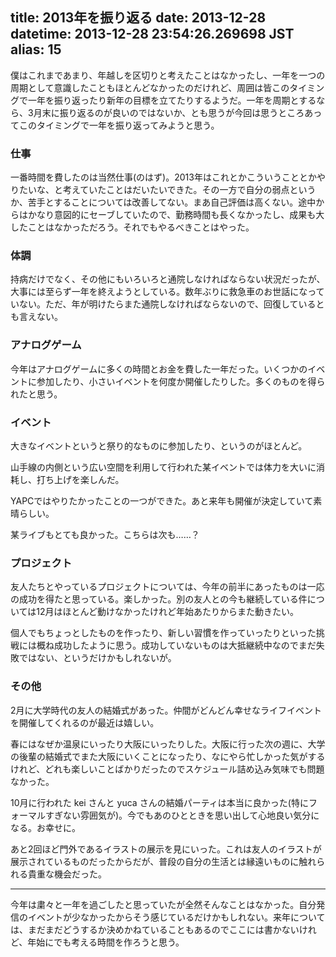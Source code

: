 title: 2013年を振り返る
date: 2013-12-28
datetime: 2013-12-28 23:54:26.269698 JST
alias: 15
---
僕はこれまであまり、年越しを区切りと考えたことはなかったし、一年を一つの周期として意識したこともほとんどなかったのだけれど、周囲は皆このタイミングで一年を振り返ったり新年の目標を立てたりするようだ。一年を周期とするなら、3月末に振り返るのが良いのではないか、とも思うが今回は思うところあってこのタイミングで一年を振り返ってみようと思う。



### 仕事



一番時間を費したのは当然仕事(のはず)。2013年はこれとかこういうこととかやりたいな、と考えていたことはだいたいできた。その一方で自分の弱点というか、苦手とすることについては改善してない。まあ自己評価は高くない。途中からはかなり意図的にセーブしていたので、勤務時間も長くなかったし、成果も大したことはなかっただろう。それでもやるべきことはやった。



### 体調



持病だけでなく、その他にもいろいろと通院しなければならない状況だったが、大事には至らず一年を終えようとしている。数年ぶりに救急車のお世話になっていない。ただ、年が明けたらまた通院しなければならないので、回復しているとも言えない。



### アナログゲーム



今年はアナログゲームに多くの時間とお金を費した一年だった。いくつかのイベントに参加したり、小さいイベントを何度か開催したりした。多くのものを得られたと思う。



### イベント



大きなイベントというと祭り的なものに参加したり、というのがほとんど。



山手線の内側という広い空間を利用して行われた某イベントでは体力を大いに消耗し、打ち上げを楽しんだ。



YAPCではやりたかったことの一つができた。あと来年も開催が決定していて素晴らしい。



某ライブもとても良かった。こちらは次も……？



### プロジェクト



友人たちとやっているプロジェクトについては、今年の前半にあったものは一応の成功を得たと思っている。楽しかった。別の友人との今も継続している件については12月はほとんど動けなかったけれど年始あたりからまた動きたい。



個人でもちょっとしたものを作ったり、新しい習慣を作っていったりといった挑戦には概ね成功したように思う。成功していないものは大抵継続中なのでまだ失敗ではない、というだけかもしれないが。



### その他



2月に大学時代の友人の結婚式があった。仲間がどんどん幸せなライフイベントを開催してくれるのが最近は嬉しい。



春にはなぜか温泉にいったり大阪にいったりした。大阪に行った次の週に、大学の後輩の結婚式でまた大阪にいくことになったり、なにやら忙しかった気がするけれど、どれも楽しいことばかりだったのでスケジュール詰め込み気味でも問題なかった。



10月に行われた kei さんと yuca さんの結婚パーティは本当に良かった(特にフォーマルすぎない雰囲気が)。今でもあのひとときを思い出して心地良い気分になる。お幸せに。



あと2回ほど門外であるイラストの展示を見にいった。これは友人のイラストが展示されているものだったからだが、普段の自分の生活とは縁遠いものに触れられる貴重な機会だった。



----



今年は粛々と一年を過ごしたと思っていたが全然そんなことはなかった。自分発信のイベントが少なかったからそう感じているだけかもしれない。来年については、まだまだどうするか決めかねていることもあるのでここには書かないけれど、年始にでも考える時間を作ろうと思う。
